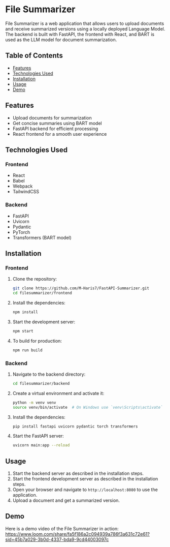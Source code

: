 # File Summarizer

File Summarizer is a web application that allows users to upload documents and receive summarized versions using a locally deployed Language Model. The backend is built with FastAPI, the frontend with React, and BART is used as the LLM model for document summarization.

## Table of Contents
- [Features](#features)
- [Technologies Used](#technologies-used)
- [Installation](#installation)
- [Usage](#usage)
- [Demo](#demo)

## Features
- Upload documents for summarization
- Get concise summaries using BART model
- FastAPI backend for efficient processing
- React frontend for a smooth user experience

## Technologies Used
### Frontend
- React
- Babel
- Webpack
- TailwindCSS

### Backend
- FastAPI
- Uvicorn
- Pydantic
- PyTorch
- Transformers (BART model)

## Installation
### Frontend
1. Clone the repository:
    ```bash
    git clone https://github.com/M-Haris7/FastAPI-Summarizer.git
    cd filesummarizer/frontend
    ```

2. Install the dependencies:
    ```bash
    npm install
    ```

3. Start the development server:
    ```bash
    npm start
    ```

4. To build for production:
    ```bash
    npm run build
    ```

### Backend
1. Navigate to the backend directory:
    ```bash
    cd filesummarizer/backend
    ```

2. Create a virtual environment and activate it:
    ```bash
    python -m venv venv
    source venv/bin/activate  # On Windows use `venv\Scripts\activate`
    ```

3. Install the dependencies:
    ```bash
    pip install fastapi uvicorn pydantic torch transformers
    ```

4. Start the FastAPI server:
    ```bash
    uvicorn main:app --reload
    ```

## Usage
1. Start the backend server as described in the installation steps.
2. Start the frontend development server as described in the installation steps.
3. Open your browser and navigate to `http://localhost:8080` to use the application.
4. Upload a document and get a summarized version.

## Demo
Here is a demo video of the File Summarizer in action:
https://www.loom.com/share/fa5f186a2c094939a786f3a631c72e61?sid=45b7a029-3b0d-4337-bda9-9cd44003097c
